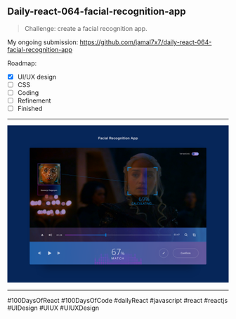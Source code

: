 ## Daily-react-064-facial-recognition-app

> Challenge: create a facial recognition app.

My ongoing submission: https://github.com/jamal7x7/daily-react-064-facial-recognition-app


Roadmap:

- [x] UI/UX design
- [ ] CSS
- [ ] Coding
- [ ] Refinement
- [ ] Finished

---

![Alt text](src/images/daily-react-064-facial-recognition-app.png?raw=true "App UI")

---

#100DaysOfReact #100DaysOfCode #dailyReact #javascript #react #reactjs #UIDesign #UIUX #UIUXDesign
